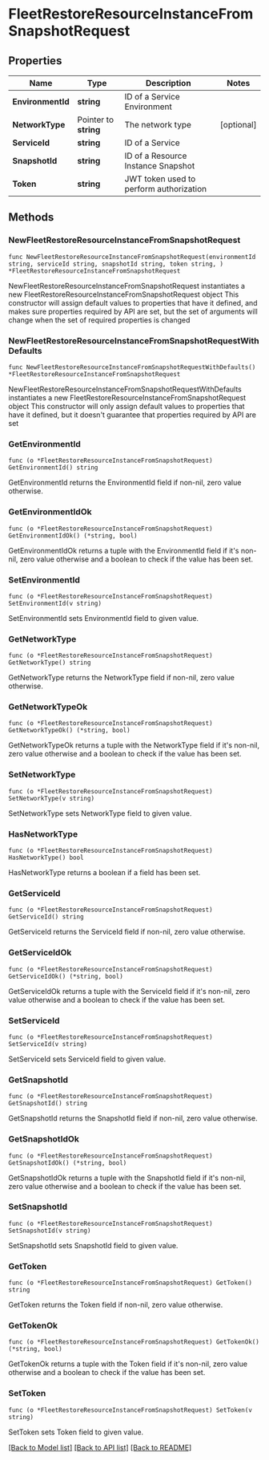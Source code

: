 # FleetRestoreResourceInstanceFromSnapshotRequest

## Properties

Name | Type | Description | Notes
------------ | ------------- | ------------- | -------------
**EnvironmentId** | **string** | ID of a Service Environment | 
**NetworkType** | Pointer to **string** | The network type | [optional] 
**ServiceId** | **string** | ID of a Service | 
**SnapshotId** | **string** | ID of a Resource Instance Snapshot | 
**Token** | **string** | JWT token used to perform authorization | 

## Methods

### NewFleetRestoreResourceInstanceFromSnapshotRequest

`func NewFleetRestoreResourceInstanceFromSnapshotRequest(environmentId string, serviceId string, snapshotId string, token string, ) *FleetRestoreResourceInstanceFromSnapshotRequest`

NewFleetRestoreResourceInstanceFromSnapshotRequest instantiates a new FleetRestoreResourceInstanceFromSnapshotRequest object
This constructor will assign default values to properties that have it defined,
and makes sure properties required by API are set, but the set of arguments
will change when the set of required properties is changed

### NewFleetRestoreResourceInstanceFromSnapshotRequestWithDefaults

`func NewFleetRestoreResourceInstanceFromSnapshotRequestWithDefaults() *FleetRestoreResourceInstanceFromSnapshotRequest`

NewFleetRestoreResourceInstanceFromSnapshotRequestWithDefaults instantiates a new FleetRestoreResourceInstanceFromSnapshotRequest object
This constructor will only assign default values to properties that have it defined,
but it doesn't guarantee that properties required by API are set

### GetEnvironmentId

`func (o *FleetRestoreResourceInstanceFromSnapshotRequest) GetEnvironmentId() string`

GetEnvironmentId returns the EnvironmentId field if non-nil, zero value otherwise.

### GetEnvironmentIdOk

`func (o *FleetRestoreResourceInstanceFromSnapshotRequest) GetEnvironmentIdOk() (*string, bool)`

GetEnvironmentIdOk returns a tuple with the EnvironmentId field if it's non-nil, zero value otherwise
and a boolean to check if the value has been set.

### SetEnvironmentId

`func (o *FleetRestoreResourceInstanceFromSnapshotRequest) SetEnvironmentId(v string)`

SetEnvironmentId sets EnvironmentId field to given value.


### GetNetworkType

`func (o *FleetRestoreResourceInstanceFromSnapshotRequest) GetNetworkType() string`

GetNetworkType returns the NetworkType field if non-nil, zero value otherwise.

### GetNetworkTypeOk

`func (o *FleetRestoreResourceInstanceFromSnapshotRequest) GetNetworkTypeOk() (*string, bool)`

GetNetworkTypeOk returns a tuple with the NetworkType field if it's non-nil, zero value otherwise
and a boolean to check if the value has been set.

### SetNetworkType

`func (o *FleetRestoreResourceInstanceFromSnapshotRequest) SetNetworkType(v string)`

SetNetworkType sets NetworkType field to given value.

### HasNetworkType

`func (o *FleetRestoreResourceInstanceFromSnapshotRequest) HasNetworkType() bool`

HasNetworkType returns a boolean if a field has been set.

### GetServiceId

`func (o *FleetRestoreResourceInstanceFromSnapshotRequest) GetServiceId() string`

GetServiceId returns the ServiceId field if non-nil, zero value otherwise.

### GetServiceIdOk

`func (o *FleetRestoreResourceInstanceFromSnapshotRequest) GetServiceIdOk() (*string, bool)`

GetServiceIdOk returns a tuple with the ServiceId field if it's non-nil, zero value otherwise
and a boolean to check if the value has been set.

### SetServiceId

`func (o *FleetRestoreResourceInstanceFromSnapshotRequest) SetServiceId(v string)`

SetServiceId sets ServiceId field to given value.


### GetSnapshotId

`func (o *FleetRestoreResourceInstanceFromSnapshotRequest) GetSnapshotId() string`

GetSnapshotId returns the SnapshotId field if non-nil, zero value otherwise.

### GetSnapshotIdOk

`func (o *FleetRestoreResourceInstanceFromSnapshotRequest) GetSnapshotIdOk() (*string, bool)`

GetSnapshotIdOk returns a tuple with the SnapshotId field if it's non-nil, zero value otherwise
and a boolean to check if the value has been set.

### SetSnapshotId

`func (o *FleetRestoreResourceInstanceFromSnapshotRequest) SetSnapshotId(v string)`

SetSnapshotId sets SnapshotId field to given value.


### GetToken

`func (o *FleetRestoreResourceInstanceFromSnapshotRequest) GetToken() string`

GetToken returns the Token field if non-nil, zero value otherwise.

### GetTokenOk

`func (o *FleetRestoreResourceInstanceFromSnapshotRequest) GetTokenOk() (*string, bool)`

GetTokenOk returns a tuple with the Token field if it's non-nil, zero value otherwise
and a boolean to check if the value has been set.

### SetToken

`func (o *FleetRestoreResourceInstanceFromSnapshotRequest) SetToken(v string)`

SetToken sets Token field to given value.



[[Back to Model list]](../README.md#documentation-for-models) [[Back to API list]](../README.md#documentation-for-api-endpoints) [[Back to README]](../README.md)


